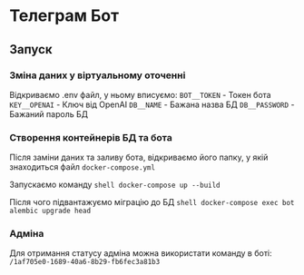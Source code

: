 # Телеграм Бот

## Запуск

### Зміна даних у віртуальному оточенні

Відкриваємо .env файл, у ньому вписуємо:
`BOT__TOKEN` - Токен бота
`KEY__OPENAI` - Ключ від OpenAI
`DB__NAME` - Бажана назва БД
`DB__PASSWORD` - Бажаний пароль БД

### Створення контейнерів БД та бота

Після заміни даних та заливу бота, відкриваємо його папку, у якій знаходиться файл `docker-compose.yml`

Запускаємо команду ```shell
docker-compose up --build```

Після чого підвантажуємо міграцію до БД ```shell
docker-compose exec bot alembic upgrade head```


### Адміна

Для отримання статусу адміна можна використати команду в боті: `/1af705e0-1689-40a6-8b29-fb6fec3a81b3`